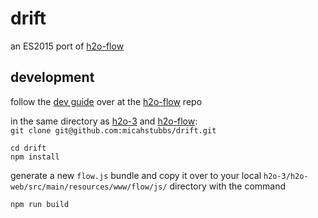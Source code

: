 # drift

an ES2015 port of [h2o-flow](https://github.com/h2oai/h2o-flow)

## development

follow the [dev guide](https://github.com/h2oai/h2o-flow/blob/master/README.md#development-instructions) over at the [h2o-flow](https://github.com/h2oai/h2o-flow) repo  

in the same directory as [h2o-3](https://github.com/h2oai/h2o-3) and [h2o-flow](https://github.com/h2oai/h2o-flow):  
`git clone git@github.com:micahstubbs/drift.git`  

`cd drift`  
`npm install`  

generate a new `flow.js` bundle and copy it over to your local `h2o-3/h2o-web/src/main/resources/www/flow/js/` directory with the command

`npm run build`